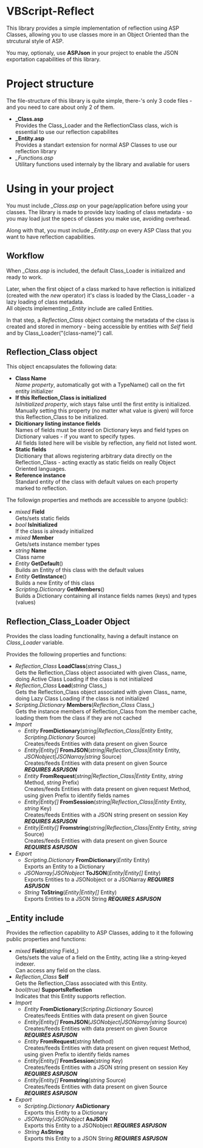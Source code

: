 # VBScript-Reflect
This library provides a simple implementation of reflection using ASP Classes, allowing you to use classes more in an Object Oriented than the strcutural style of ASP.

You may, optionaly, use **ASPJson** in your project to enable the JSON exportation capabilities of this library.



# Project structure

The file-structure of this library is quite simple, there-'s only 3 code files - and you need to care about only 2 of them.

* **_Class.asp**  
Provides the Class_Loader and the ReflectionClass class, wich is essential to use our reflection capabilites
* **_Entity.asp**  
Provides a standart extension for normal ASP Classes to use our reflection library
* *_Functions.asp*  
Utilitary functions used internaly by the library and avaliable for users



# Using in your project

You must include *_Class.asp* on your page/application before using your classes. 
The library is made to provide lazy loading of class metadata - so you may load just the specs of classes you make use, avoiding overhead.

Along with that, you must include *_Entity.asp* on every ASP Class that you want to have reflection capabilities.



## Workflow

When *_Class.asp* is included, the default Class_Loader is initialized and ready to work.

Later, when the first object of a class marked to have reflection is initialized (created with the *new* operator) it's class is loaded by the Class_Loader - a lazy loading of class metadata.  
All objects implementing *_Entity* include are called Entities.

In that step, a *Reflection_Class* object containg the metadata of the class is created and stored in memory - being accessible by entities with *Self* field and by Class_Loader("{class-name}") call.



## Reflection_Class object

This object encapsulates the following data:

* **Class Name**  
    *Name property*, automatically got with a TypeName() call on the firt entity initializer
* **If this Reflection_Class is initialized**  
    *IsInitialized property*, wich stays false until the first entity is initialized.  
    Manually setting this property (no matter what value is given) will force this Reflection_Class to be initialized.
* **Dicitionary listing instance fields**  
    Names of fields must be stored on Dictionary keys and field types on Dictionary values - if you want to specify types.  
    All fields listed here will be visible by reflection, any field not listed wont.
* **Static fields**  
    Dicitionary that allows registering arbitrary data directly on the Reflection_Class - acting exactly as static fields on really Object Oriented languages.
* **Reference instance**  
    Standard entity of the class with default values on each property marked to reflection.


The followign properties and methods are accessible to anyone (public):

* *mixed* **Field**  
    Gets/sets static fields
* *bool* **IsInitialized**  
    If the class is already initialized
* *mixed* **Member**  
    Gets/sets instance member types
* *string* **Name**  
    Class name
* *Entity* **GetDefault**()  
    Builds an Entity of this class with the default values
* *Entity* **GetInstance**()  
    Builds a new Entity of this class
* *Scripting.Dictionary* **GetMembers**()  
    Builds a Dictionary containing all instance fields names (keys) and types (values)



## Reflection_Class_Loader Object

Provides the class loading functionality, having a default instance on *Class_Loader* variable.

Provides the following properties and functions:

* *Reflection_Class* **LoadClass**(*string* Class_)  
    Gets the Reflection_Class object associated with given Class_ name, doing Active Class Loading if the class is not initialized
* *Reflection_Class* **Load**(*string* Class_)  
    Gets the Reflection_Class object associated with given Class_ name, doing Lazy Class Loading if the class is not initialized
* *Scripting.Dictionary* **Members**(*Reflection_Class* Class_)  
    Gets the instance members of Reflection_Class from the member cache, loading them from the class if they are not cached
* *Import*
    * *Entity* **FromDictionary**(*string|Reflection_Class|Entity* Entity, *Scripting.Dictionary* Source)  
        Creates/feeds Entities with data present on given Source
    * *Entity|Entity[]* **FromJSON**(*string|Reflection_Class|Entity* Entity, *JSONobject|JSONarray|string* Source)  
        Creates/feeds Entities with data present on given Source  
        ***REQUIRES ASPJSON***
    * *Entity* **FromRequest**(*string|Reflection_Class|Entity* Entity, *string* Method, *string* Prefix)  
        Creates/feeds Entities with data present on given request Method, using given Prefix to identify fields names
    * *Entity|Entity[]* **FromSession**(*string|Reflection_Class|Entity* Entity, *string* Key)  
        Creates/feeds Entities with a JSON string present on session Key  
        ***REQUIRES ASPJSON***
    * *Entity|Entity[]* **Fromstring**(*string|Reflection_Class|Entity* Entity, *string* Source)  
        Creates/feeds Entities with data present on given Source  
        ***REQUIRES ASPJSON***
* *Export*
    * *Scripting.Dictionary* **FromDictionary**(*Entity* Entity)  
        Exports an Entity to a Dictionary
    * *JSONarray|JSONobject* **ToJSON**(*Entity|Entity[]* Entity)  
        Exports Entities to a JSONobject or a JSONarray
        ***REQUIRES ASPJSON***
    * *String* **ToString**(*Entity|Entity[]* Entity)  
        Exports Entities to a JSON String
        ***REQUIRES ASPJSON***



## _Entity include

Provides the reflection capability to ASP Classes, adding to it the following public properties and functions:

* *mixed* **Field**(*string* Field_)  
    Gets/sets the value of a field on the Entity, acting like a string-keyed indexer.  
    Can access any field on the class.
* *Reflection_Class* **Self**  
    Gets the Reflection_Class associated with this Entity.
* *bool(true)* **SupportsReflection**  
    Indicates that this Entity supports reflection.
* *Import*
    * *Entity* **FromDictionary**(*Scripting.Dictionary* Source)  
        Creates/feeds Entities with data present on given Source
    * *Entity|Entity[]* **FromJSON**(*JSONobject|JSONarray|string* Source)  
        Creates/feeds Entities with data present on given Source  
        ***REQUIRES ASPJSON***
    * *Entity* **FromRequest**(*string* Method)  
        Creates/feeds Entities with data present on given request Method, using given Prefix to identify fields names
    * *Entity|Entity[]* **FromSession**(*string* Key)  
        Creates/feeds Entities with a JSON string present on session Key  
        ***REQUIRES ASPJSON***
    * *Entity|Entity[]* **Fromstring**(*string* Source)  
        Creates/feeds Entities with data present on given Source  
        ***REQUIRES ASPJSON***
* *Export*
    * *Scripting.Dictionary* **AsDictionary**  
        Exports this Entity to a Dictionary
    * *JSONarray|JSONobject* **AsJSON**  
        Exports this Entity to a JSONobject
        ***REQUIRES ASPJSON***
    * *String* **AsString**  
        Exports this Entity to a JSON String
        ***REQUIRES ASPJSON***


